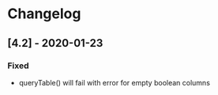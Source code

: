 
# Changelog

## [4.2] - 2020-01-23

### Fixed
- queryTable() will fail with error for empty boolean columns
